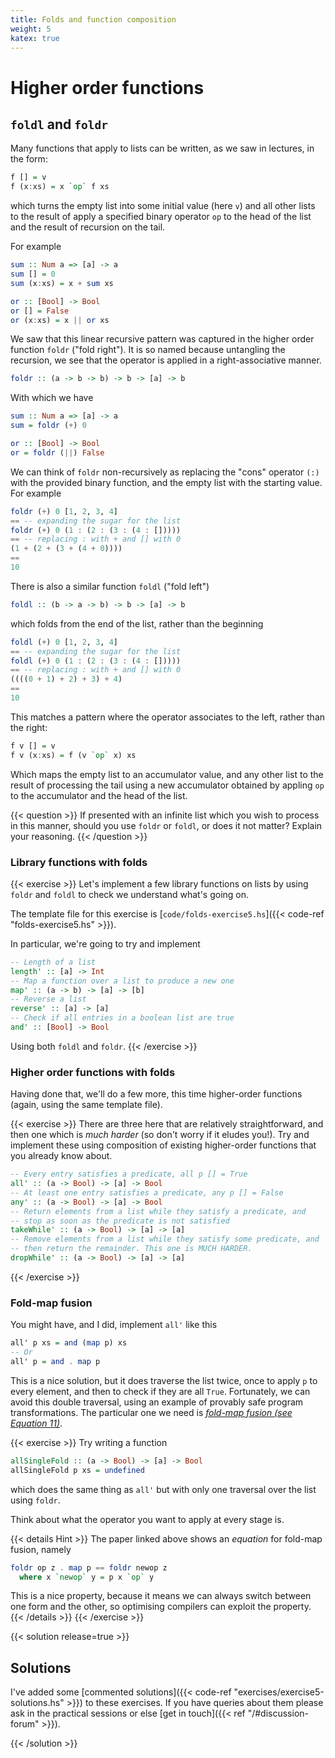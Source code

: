 ```yaml
---
title: Folds and function composition
weight: 5
katex: true
---
```


# Higher order functions

## `foldl` and `foldr`
Many functions that apply to lists can be written, as we saw in
lectures, in the form:

```hs
f [] = v
f (x:xs) = x `op` f xs
```

which turns the empty list into some initial value (here `v`) and all
other lists to the result of apply a specified binary operator `op` to
the head of the list and the result of recursion on the tail.

For example

```hs
sum :: Num a => [a] -> a
sum [] = 0
sum (x:xs) = x + sum xs

or :: [Bool] -> Bool
or [] = False
or (x:xs) = x || or xs
```

We saw that this linear recursive pattern was captured in the higher
order function `foldr` ("fold right"). It is so named because
untangling the recursion, we see that the operator is applied in a
right-associative manner.

```hs
foldr :: (a -> b -> b) -> b -> [a] -> b
```
With which we have
```hs
sum :: Num a => [a] -> a
sum = foldr (+) 0

or :: [Bool] -> Bool
or = foldr (||) False
```

We can think of `foldr` non-recursively as replacing the "cons"
operator `(:)` with the provided binary function, and the empty list
with the starting value. For example
```hs
foldr (+) 0 [1, 2, 3, 4]
== -- expanding the sugar for the list
foldr (+) 0 (1 : (2 : (3 : (4 : []))))
== -- replacing : with + and [] with 0
(1 + (2 + (3 + (4 + 0))))
==
10
```

There is also a similar function `foldl` ("fold left")
```hs
foldl :: (b -> a -> b) -> b -> [a] -> b
```
which folds from the end of the list, rather than the beginning
```hs
foldl (+) 0 [1, 2, 3, 4]
== -- expanding the sugar for the list
foldl (+) 0 (1 : (2 : (3 : (4 : []))))
== -- replacing : with + and [] with 0
((((0 + 1) + 2) + 3) + 4)
==
10
```

This matches a pattern where the operator associates to the left,
rather than the right:
```hs
f v [] = v
f v (x:xs) = f (v `op` x) xs
```
Which maps the empty list to an accumulator value, and any other list
to the result of processing the tail using a new accumulator obtained
by appling `op` to the accumulator and the head of the list.

{{< question >}}
If presented with an infinite list which you wish to process in this
manner, should you use `foldr` or `foldl`, or does it not matter?
Explain your reasoning.
{{< /question >}}

### Library functions with folds
{{< exercise >}}
Let's implement a few library functions on lists by using `foldr` and
`foldl` to check we understand what's going on.

The template file for this exercise is [`code/folds-exercise5.hs`]({{<
code-ref "folds-exercise5.hs" >}}).

In particular, we're going to try and implement

```hs
-- Length of a list
length' :: [a] -> Int
-- Map a function over a list to produce a new one
map' :: (a -> b) -> [a] -> [b]
-- Reverse a list
reverse' :: [a] -> [a]
-- Check if all entries in a boolean list are true
and' :: [Bool] -> Bool
```
Using both `foldl` and `foldr`.
{{< /exercise >}}


### Higher order functions with folds

Having done that, we'll do a few more, this time higher-order
functions (again, using the same template file).

{{< exercise >}}
There are three here that are relatively straightforward, and then one
which is _much harder_ (so don't worry if it eludes you!). Try and
implement these using composition of existing higher-order functions
that you already know about.

```hs
-- Every entry satisfies a predicate, all p [] = True
all' :: (a -> Bool) -> [a] -> Bool
-- At least one entry satisfies a predicate, any p [] = False
any' :: (a -> Bool) -> [a] -> Bool
-- Return elements from a list while they satisfy a predicate, and
-- stop as soon as the predicate is not satisfied
takeWhile' :: (a -> Bool) -> [a] -> [a]
-- Remove elements from a list while they satisfy some predicate, and
-- then return the remainder. This one is MUCH HARDER.
dropWhile' :: (a -> Bool) -> [a] -> [a]
```
{{< /exercise >}}

### Fold-map fusion

You might have, and I did, implement `all'` like this
```hs
all' p xs = and (map p) xs
-- Or
all' p = and . map p
```

This is a nice solution, but it does traverse the list twice, once to
apply `p` to every element, and then to check if they are all `True`.
Fortunately, we can avoid this double traversal, using an example of
provably safe program transformations. The particular one we need is
[_fold-map fusion (see Equation
11)_](https://academic.oup.com/comjnl/article/32/2/122/543545).

{{< exercise >}}
Try writing a function

```hs
allSingleFold :: (a -> Bool) -> [a] -> Bool
allSingleFold p xs = undefined
```
which does the same thing as `all'` but with only one traversal over
the list using `foldr`.

Think about what the operator you want to apply at every stage is.

{{< details Hint >}}
The paper linked above shows an _equation_ for fold-map fusion, namely
```hs
foldr op z . map p == foldr newop z
  where x `newop` y = p x `op` y
```

This is a nice property, because it means we can always switch between
one form and the other, so optimising compilers can exploit the
property.
{{< /details >}}
{{< /exercise >}}

{{< solution release=true >}}
## Solutions

I've added some [commented solutions]({{< code-ref
"exercises/exercise5-solutions.hs" >}}) to these exercises. If you
have queries about them please ask in the practical sessions or else
[get in touch]({{< ref "/#discussion-forum" >}}).

{{< /solution >}}
